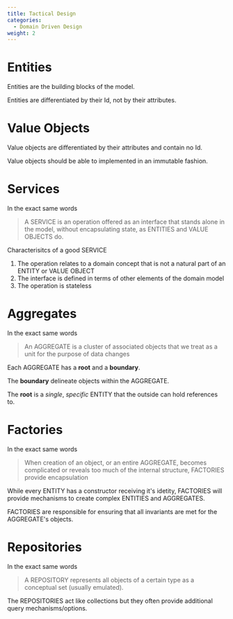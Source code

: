 ```yaml
---
title: Tactical Design
categories:
  - Domain Driven Design
weight: 2
---
```


# Entities

Entities are the building blocks of the model.

Entities are differentiated by their Id, not by their attributes.

# Value Objects

Value objects are differentiated by their attributes and contain no Id.

Value objects should be able to implemented in an immutable fashion.

# Services

In the exact same words

> A SERVICE is an operation offered as an interface that stands alone in the model, without encapsulating state, as ENTITIES and VALUE OBJECTS do.

Characterisitcs of a good SERVICE
1. The operation relates to a domain concept that is not a natural part of an ENTITY or VALUE OBJECT
1. The interface is defined in terms of other elements of the domain model
1. The operation is stateless

# Aggregates

In the exact same words

> An AGGREGATE is a cluster of associated objects that we treat as a unit for the purpose of data changes

Each AGGREGATE has a **root** and a **boundary**.

The **boundary** delineate objects within the AGGREGATE.

The **root** is a *single*, *specific* ENTITY that the outside can hold references to.

# Factories

In the exact same words

> When creation of an object, or an entire AGGREGATE, becomes complicated or reveals too much of the internal structure, FACTORIES provide encapsulation

While every ENTITY has a constructor receiving it's idetity, FACTORIES will provide mechanisms to create complex ENTITIES and AGGREGATES.

FACTORIES are responsible for ensuring that all invariants are met for the AGGREGATE's objects.

# Repositories

In the exact same words

> A REPOSITORY represents all objects of a certain type as a conceptual set (usually emulated).

The REPOSITORIES act like collections but they often provide additional query mechanisms/options.

